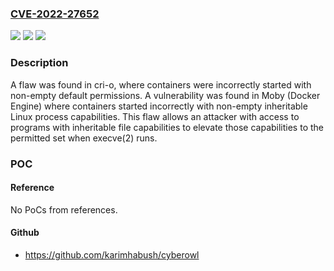 ### [CVE-2022-27652](https://cve.mitre.org/cgi-bin/cvename.cgi?name=CVE-2022-27652)
![](https://img.shields.io/static/v1?label=Product&message=cri-o&color=blue)
![](https://img.shields.io/static/v1?label=Version&message=n%2Fa&color=blue)
![](https://img.shields.io/static/v1?label=Vulnerability&message=CWE-276%20-%20Incorrect%20Default%20Permissions&color=brighgreen)

### Description

A flaw was found in cri-o, where containers were incorrectly started with non-empty default permissions. A vulnerability was found in Moby (Docker Engine) where containers started incorrectly with non-empty inheritable Linux process capabilities. This flaw allows an attacker with access to programs with inheritable file capabilities to elevate those capabilities to the permitted set when execve(2) runs.

### POC

#### Reference
No PoCs from references.

#### Github
- https://github.com/karimhabush/cyberowl

